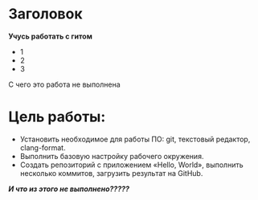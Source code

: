 # Заголовок
**Учусь работать с гитом**
- 1
- 2
- 3

С чего это работа не выполнена
# Цель работы:
- Установить необходимое для работы ПО: git, текстовый редактор, clang-format.
- Выполнить базовую настройку рабочего окружения.
- Создать репозиторий с приложением «Hello, World», выполнить несколько коммитов, загрузить результат на GitHub.

***И что из этого не выполнено?????***
